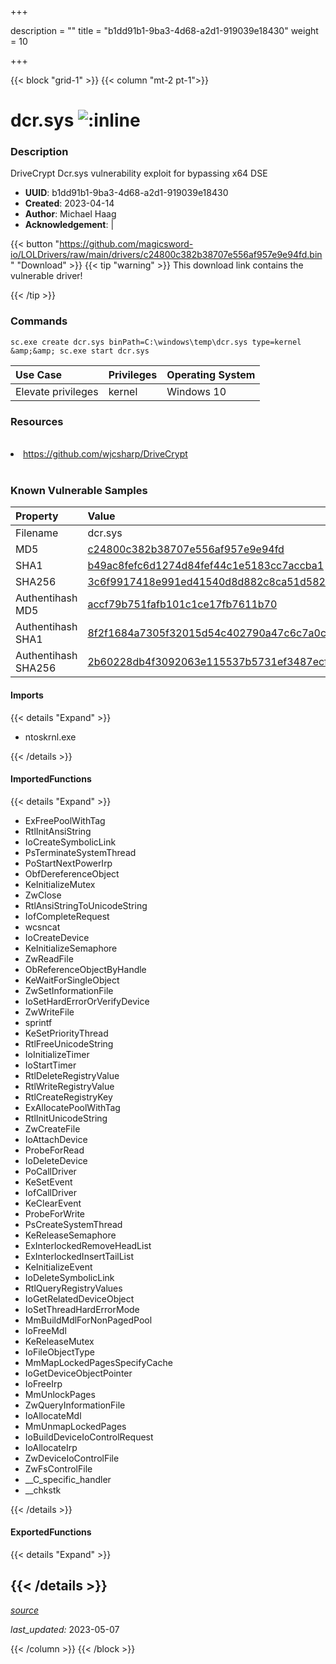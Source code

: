 +++

description = ""
title = "b1dd91b1-9ba3-4d68-a2d1-919039e18430"
weight = 10

+++


{{< block "grid-1" >}}
{{< column "mt-2 pt-1">}}


# dcr.sys ![:inline](/images/twitter_verified.png) 


### Description

DriveCrypt Dcr.sys vulnerability exploit for bypassing x64 DSE
- **UUID**: b1dd91b1-9ba3-4d68-a2d1-919039e18430
- **Created**: 2023-04-14
- **Author**: Michael Haag
- **Acknowledgement**:  | [](https://twitter.com/)

{{< button "https://github.com/magicsword-io/LOLDrivers/raw/main/drivers/c24800c382b38707e556af957e9e94fd.bin" "Download" >}}
{{< tip "warning" >}}
This download link contains the vulnerable driver!

{{< /tip >}}

### Commands

```
sc.exe create dcr.sys binPath=C:\windows\temp\dcr.sys type=kernel &amp;&amp; sc.exe start dcr.sys
```

| Use Case | Privileges | Operating System | 
|:---- | ---- | ---- |
| Elevate privileges | kernel | Windows 10 |

### Resources
<br>
<li><a href="https://github.com/wjcsharp/DriveCrypt">https://github.com/wjcsharp/DriveCrypt</a></li>
<br>

### Known Vulnerable Samples

| Property           | Value |
|:-------------------|:------|
| Filename           | dcr.sys |
| MD5                | [c24800c382b38707e556af957e9e94fd](https://www.virustotal.com/gui/file/c24800c382b38707e556af957e9e94fd) |
| SHA1               | [b49ac8fefc6d1274d84fef44c1e5183cc7accba1](https://www.virustotal.com/gui/file/b49ac8fefc6d1274d84fef44c1e5183cc7accba1) |
| SHA256             | [3c6f9917418e991ed41540d8d882c8ca51d582a82fd01bff6cdf26591454faf5](https://www.virustotal.com/gui/file/3c6f9917418e991ed41540d8d882c8ca51d582a82fd01bff6cdf26591454faf5) |
| Authentihash MD5   | [accf79b751fafb101c1ce17fb7611b70](https://www.virustotal.com/gui/search/authentihash%253Aaccf79b751fafb101c1ce17fb7611b70) |
| Authentihash SHA1  | [8f2f1684a7305f32015d54c402790a47c6c7a0c9](https://www.virustotal.com/gui/search/authentihash%253A8f2f1684a7305f32015d54c402790a47c6c7a0c9) |
| Authentihash SHA256| [2b60228db4f3092063e115537b5731ef3487ecf55c036e812605c5149071332c](https://www.virustotal.com/gui/search/authentihash%253A2b60228db4f3092063e115537b5731ef3487ecf55c036e812605c5149071332c) |


#### Imports
{{< details "Expand" >}}
* ntoskrnl.exe

{{< /details >}}
#### ImportedFunctions
{{< details "Expand" >}}
* ExFreePoolWithTag
* RtlInitAnsiString
* IoCreateSymbolicLink
* PsTerminateSystemThread
* PoStartNextPowerIrp
* ObfDereferenceObject
* KeInitializeMutex
* ZwClose
* RtlAnsiStringToUnicodeString
* IofCompleteRequest
* wcsncat
* IoCreateDevice
* KeInitializeSemaphore
* ZwReadFile
* ObReferenceObjectByHandle
* KeWaitForSingleObject
* ZwSetInformationFile
* IoSetHardErrorOrVerifyDevice
* ZwWriteFile
* sprintf
* KeSetPriorityThread
* RtlFreeUnicodeString
* IoInitializeTimer
* IoStartTimer
* RtlDeleteRegistryValue
* RtlWriteRegistryValue
* RtlCreateRegistryKey
* ExAllocatePoolWithTag
* RtlInitUnicodeString
* ZwCreateFile
* IoAttachDevice
* ProbeForRead
* IoDeleteDevice
* PoCallDriver
* KeSetEvent
* IofCallDriver
* KeClearEvent
* ProbeForWrite
* PsCreateSystemThread
* KeReleaseSemaphore
* ExInterlockedRemoveHeadList
* ExInterlockedInsertTailList
* KeInitializeEvent
* IoDeleteSymbolicLink
* RtlQueryRegistryValues
* IoGetRelatedDeviceObject
* IoSetThreadHardErrorMode
* MmBuildMdlForNonPagedPool
* IoFreeMdl
* KeReleaseMutex
* IoFileObjectType
* MmMapLockedPagesSpecifyCache
* IoGetDeviceObjectPointer
* IoFreeIrp
* MmUnlockPages
* ZwQueryInformationFile
* IoAllocateMdl
* MmUnmapLockedPages
* IoBuildDeviceIoControlRequest
* IoAllocateIrp
* ZwDeviceIoControlFile
* ZwFsControlFile
* __C_specific_handler
* __chkstk

{{< /details >}}
#### ExportedFunctions
{{< details "Expand" >}}

{{< /details >}}
-----



[*source*](https://github.com/magicsword-io/LOLDrivers/tree/main/yaml/b1dd91b1-9ba3-4d68-a2d1-919039e18430.yaml)

*last_updated:* 2023-05-07








{{< /column >}}
{{< /block >}}
